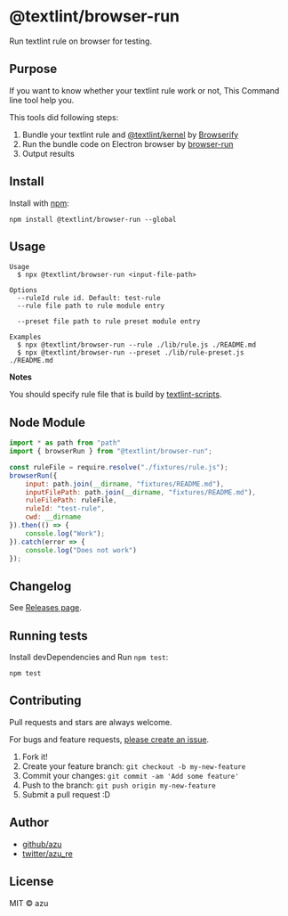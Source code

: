 # @textlint/browser-run

Run textlint rule on browser for testing.

## Purpose

If you want to know whether your textlint rule work or not, This Command line tool help you.

This tools did following steps:

1. Bundle your textlint rule and [@textlint/kernel](https://github.com/textlint/textlint/tree/master/packages/%40textlint/kernel) by [Browserify](http://browserify.org/) 
2. Run the bundle code on Electron browser by [browser-run](https://github.com/juliangruber/browser-run)
3. Output results

## Install

Install with [npm](https://www.npmjs.com/):

    npm install @textlint/browser-run --global

## Usage

    Usage
      $ npx @textlint/browser-run <input-file-path>
 
    Options
      --ruleId rule id. Default: test-rule 
      --rule file path to rule module entry
      
      --preset file path to rule preset module entry
 
    Examples
      $ npx @textlint/browser-run --rule ./lib/rule.js ./README.md
      $ npx @textlint/browser-run --preset ./lib/rule-preset.js ./README.md

**Notes**

You should specify rule file that is build by [textlint-scripts](https://github.com/textlint/textlint-scripts). 

## Node Module

```js
import * as path from "path"
import { browserRun } from "@textlint/browser-run";

const ruleFile = require.resolve("./fixtures/rule.js");
browserRun({
    input: path.join(__dirname, "fixtures/README.md"),
    inputFilePath: path.join(__dirname, "fixtures/README.md"),
    ruleFilePath: ruleFile,
    ruleId: "test-rule",
    cwd: __dirname
}).then(() => {
    console.log("Work");
}).catch(error => {
    console.log("Does not work")
});
```

## Changelog

See [Releases page](https://github.com/textlint/browser-run/releases).

## Running tests

Install devDependencies and Run `npm test`:

    npm test

## Contributing

Pull requests and stars are always welcome.

For bugs and feature requests, [please create an issue](https://github.com/textlint/browser-run/issues).

1. Fork it!
2. Create your feature branch: `git checkout -b my-new-feature`
3. Commit your changes: `git commit -am 'Add some feature'`
4. Push to the branch: `git push origin my-new-feature`
5. Submit a pull request :D

## Author

- [github/azu](https://github.com/azu)
- [twitter/azu_re](https://twitter.com/azu_re)

## License

MIT © azu
